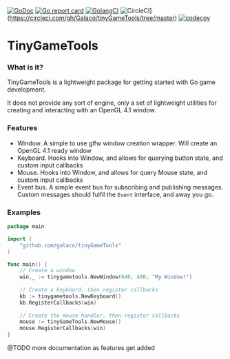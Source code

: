 [![GoDoc](https://godoc.org/github.com/Galaco/tinyGameTools?status.svg)](https://godoc.org/github.com/Galaco/tinyGameTools)
[![Go report card](https://goreportcard.com/badge/github.com/galaco/tinyGameTools)](https://goreportcard.com/badge/github.com/galaco/tinyGameTools)
[![GolangCI](https://golangci.com/badges/github.com/galaco/tinyGameTools.svg)](https://golangci.com)
![CircleCI](https://circleci.com/gh/Galaco/tinyGameTools/tree/master.svg?style=svg)](https://circleci.com/gh/Galaco/tinyGameTools/tree/master)
[![codecov](https://codecov.io/gh/Galaco/tinyGameTools/branch/master/graph/badge.svg)](https://codecov.io/gh/Galaco/tinyGameTools)

# TinyGameTools

### What is it?
TinyGameTools is a lightweight package for getting started with Go game development.

It does not provide any sort of engine, only a set of lightweight utilities for creating and 
interacting with an OpenGL 4.1 window.

### Features
* Window. A simple to use glfw window creation wrapper. Will create an OpenGL 4.1 ready window
* Keyboard. Hooks into Window, and allows for querying button state, and custom input callbacks
* Mouse. Hooks into Window, and allows for query Mouse state, and custom input callbacks
* Event bus. A simple event bus for subscribing and publishing messages. Custom messages should fulfil the `Event` interface,
and away you go.

### Examples
```go
package main

import (
	"github.com/galaco/tinyGameTools"
)

func main() {
	// Create a window
	win,_ := tinygametools.NewWindow(640, 480, "My Window!")
	
	// Create a keyboard, then register callbacks
	kb := tinygametools.NewKeyboard()
	kb.RegisterCallbacks(win)
	
	// Create the mouse handler, then register callbacks
	mouse := tinyGameTools.NewMouse()
	mouse.RegisterCallbacks(win)
}
```

@TODO more documentation as features get added